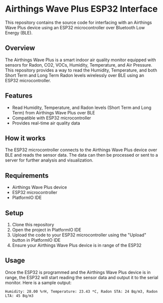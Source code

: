 # Airthings Wave Plus ESP32 Interface

This repository contains the source code for interfacing with an Airthings Wave Plus device using an ESP32 microcontroller over Bluetooth Low Energy (BLE).

## Overview

The Airthings Wave Plus is a smart indoor air quality monitor equipped with sensors for Radon, CO2, VOCs, Humidity, Temperature, and Air Pressure. This repository provides a way to read the Humidity, Temperature, and both Short Term and Long Term Radon levels wirelessly over BLE using an ESP32 microcontroller.

## Features

- Read Humidity, Temperature, and Radon levels (Short Term and Long Term) from Airthings Wave Plus over BLE
- Compatible with ESP32 microcontroller
- Provides real-time air quality data

## How it works

The ESP32 microcontroller connects to the Airthings Wave Plus device over BLE and reads the sensor data. The data can then be processed or sent to a server for further analysis and visualization.

## Requirements

- Airthings Wave Plus device
- ESP32 microcontroller
- PlatformIO IDE

## Setup

1. Clone this repository
2. Open the project in PlatformIO IDE
3. Upload the code to your ESP32 microcontroller using the "Upload" button in PlatformIO IDE
4. Ensure your Airthings Wave Plus device is in range of the ESP32

## Usage

Once the ESP32 is programmed and the Airthings Wave Plus device is in range, the ESP32 will start reading the sensor data and output it to the serial monitor. Here is a sample output:

```
Humidity: 28.00 %rH, Temperature: 23.43 *C, Radon STA: 24 Bq/m3, Radon LTA: 45 Bq/m3
```
